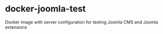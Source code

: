 # docker-joomla-test
Docker image with server configuration for testing Joomla CMS and Joomla extensions
